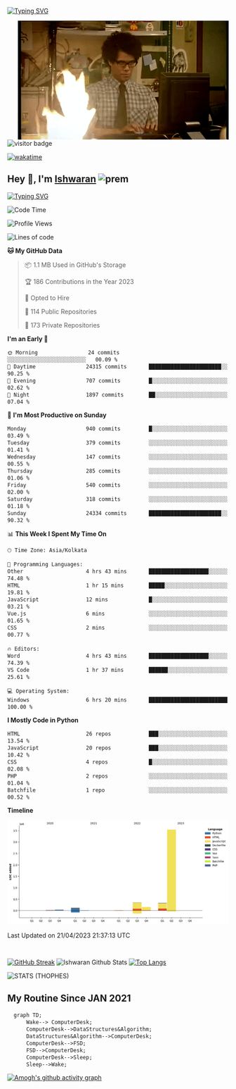 [![Typing SVG](https://readme-typing-svg.herokuapp.com?font=Fira+Code&duration=1000&pause=2000&color=9400D3&multiline=true&width=1500&height=20&lines=%3D%3D%3D%3D%3D%3D%3D%3D%3D%3D%3D%3D%3D%3D%3D%3D%3D%3D%3D%3D%3D%3D%3D%3D%3D%3D%3D%3D%3D%3D%3D%3D%3D%3D%3D%3D%3D%3D%3D%3D%3D%3D%3D%3D%3D%3D%3D%3D%3D%3D%3D%3D%3D%3D%3D%3D%3D%3D%3D%3D%3D%3D%3D%3D%3D%3D%3D%3D%3D%3D%3D%3D%3D%3D%3D%3D%3D%3D%3D%3D%3D%3D%3D%3D%3D%3D%3D%3D%3D%3D%3D%3D%3D%3D%3D%3D%3D%3D%3D%3D%3D%3D%3D%3D%3D%3D%3D%3D%3D%3D%3D%3D%3D%3D%3D%3D%3D%3D%3D%3D%3D%3D%3D%3D%3D%3D%3D%3D%3D%3D%3D%3D)](https://git.io/typing-svg)


<img align="right" src="/assets/gif/Firepc.gif" />

![visitor badge](https://visitor-badge.glitch.me/badge?page_id=IshwaranRudhara-badge&left_color=red&right_color=green&left_text=Hello%20Visitors)

[![wakatime](https://wakatime.com/badge/user/fc738f08-9e9d-4e8b-a6ea-7f547f91629d.svg)](https://wakatime.com/@fc738f08-9e9d-4e8b-a6ea-7f547f91629d)

<h2>Hey 👋, I'm <a href="https://github.com/IshwaranRudhara">Ishwaran</a> <img width="30" alt="prem" src="https://user-images.githubusercontent.com/47528708/184485159-eb187755-3860-4024-84e0-36e3194f9dac.gif"></h2>

[![Typing SVG](https://readme-typing-svg.herokuapp.com?font=Fira+Code&duration=1000&pause=2000&color=9400D3&multiline=true&width=1500&height=20&lines=%3D%3D%3D%3D%3D%3D%3D%3D%3D%3D%3D%3D%3D%3D%3D%3D%3D%3D%3D%3D%3D%3D%3D%3D%3D%3D%3D%3D%3D%3D%3D%3D%3D%3D%3D%3D%3D%3D%3D%3D%3D%3D%3D%3D%3D%3D%3D%3D%3D%3D%3D%3D%3D%3D%3D%3D%3D%3D%3D%3D%3D%3D%3D%3D%3D%3D%3D%3D%3D%3D%3D%3D%3D%3D%3D%3D%3D%3D%3D%3D%3D%3D%3D%3D%3D%3D%3D%3D%3D%3D%3D%3D%3D%3D%3D%3D%3D%3D%3D%3D%3D%3D%3D%3D%3D%3D%3D%3D%3D%3D%3D%3D%3D%3D%3D%3D%3D%3D%3D%3D%3D%3D%3D%3D%3D%3D%3D%3D%3D%3D%3D%3D)](https://git.io/typing-svg)




<!--START_SECTION:waka-->
![Code Time](http://img.shields.io/badge/Code%20Time-496%20hrs%202%20mins-blue)

![Profile Views](http://img.shields.io/badge/Profile%20Views-9-blue)

![Lines of code](https://img.shields.io/badge/From%20Hello%20World%20I%27ve%20Written-4.6%20million%20lines%20of%20code-blue)

**🐱 My GitHub Data** 

> 📦 1.1 MB Used in GitHub's Storage 
 > 
> 🏆 186 Contributions in the Year 2023
 > 
> 💼 Opted to Hire
 > 
> 📜 114 Public Repositories 
 > 
> 🔑 173 Private Repositories 
 > 
**I'm an Early 🐤** 

```text
🌞 Morning                24 commits          ░░░░░░░░░░░░░░░░░░░░░░░░░   00.09 % 
🌆 Daytime                24315 commits       ███████████████████████░░   90.25 % 
🌃 Evening                707 commits         █░░░░░░░░░░░░░░░░░░░░░░░░   02.62 % 
🌙 Night                  1897 commits        ██░░░░░░░░░░░░░░░░░░░░░░░   07.04 % 
```
📅 **I'm Most Productive on Sunday** 

```text
Monday                   940 commits         █░░░░░░░░░░░░░░░░░░░░░░░░   03.49 % 
Tuesday                  379 commits         ░░░░░░░░░░░░░░░░░░░░░░░░░   01.41 % 
Wednesday                147 commits         ░░░░░░░░░░░░░░░░░░░░░░░░░   00.55 % 
Thursday                 285 commits         ░░░░░░░░░░░░░░░░░░░░░░░░░   01.06 % 
Friday                   540 commits         ░░░░░░░░░░░░░░░░░░░░░░░░░   02.00 % 
Saturday                 318 commits         ░░░░░░░░░░░░░░░░░░░░░░░░░   01.18 % 
Sunday                   24334 commits       ███████████████████████░░   90.32 % 
```


📊 **This Week I Spent My Time On** 

```text
🕑︎ Time Zone: Asia/Kolkata

💬 Programming Languages: 
Other                    4 hrs 43 mins       ███████████████████░░░░░░   74.48 % 
HTML                     1 hr 15 mins        █████░░░░░░░░░░░░░░░░░░░░   19.81 % 
JavaScript               12 mins             █░░░░░░░░░░░░░░░░░░░░░░░░   03.21 % 
Vue.js                   6 mins              ░░░░░░░░░░░░░░░░░░░░░░░░░   01.65 % 
CSS                      2 mins              ░░░░░░░░░░░░░░░░░░░░░░░░░   00.77 % 

🔥 Editors: 
Word                     4 hrs 43 mins       ███████████████████░░░░░░   74.39 % 
VS Code                  1 hr 37 mins        ██████░░░░░░░░░░░░░░░░░░░   25.61 % 

💻 Operating System: 
Windows                  6 hrs 20 mins       █████████████████████████   100.00 % 
```

**I Mostly Code in Python** 

```text
HTML                     26 repos            ███░░░░░░░░░░░░░░░░░░░░░░   13.54 % 
JavaScript               20 repos            ███░░░░░░░░░░░░░░░░░░░░░░   10.42 % 
CSS                      4 repos             █░░░░░░░░░░░░░░░░░░░░░░░░   02.08 % 
PHP                      2 repos             ░░░░░░░░░░░░░░░░░░░░░░░░░   01.04 % 
Batchfile                1 repo              ░░░░░░░░░░░░░░░░░░░░░░░░░   00.52 % 
```



**Timeline**

![Lines of Code chart](https://raw.githubusercontent.com/IshwaranRudhara/IshwaranRudhara/main/assets/bar_graph.png)


 Last Updated on 21/04/2023 21:37:13 UTC
<!--END_SECTION:waka-->

```javascript



```


[![GitHub Streak](https://streak-stats.demolab.com?user=IshwaranRudhara&theme=dark&border_radius=4.7&date_format=M%20j%5B%2C%20Y%5D&background=000000&border=000000)](https://git.io/streak-stats)
![Ishwaran Github Stats](https://github-readme-stats.vercel.app/api?username=IshwaranRudhara&&show_icons=true&theme=radical)
[![Top Langs](https://github-readme-stats.vercel.app/api/top-langs/?username=IshwaranRudhara&layout=compact)](https://github.com/anuraghazra/github-readme-stats)

![STATS (THOPHES)](https://github-profile-trophy.vercel.app/?username=IshwaranRudhara&theme=gruvbox&margin-w=10&margin-h=15&column=8)




<H2>My Routine Since JAN 2021</H2>

```mermaid
  graph TD;
      Wake--> ComputerDesk;
      ComputerDesk-->DataStructures&Algorithm;
      DataStructures&Algorithm-->ComputerDesk;
      ComputerDesk-->FSD;
      FSD-->ComputerDesk;
      ComputerDesk-->Sleep;
      Sleep-->Wake;
```
[![Amogh's github activity graph](https://activity-graph.herokuapp.com/graph?username=IshwaranRudhara&bg_color=000000&color=3620f7&line=5a0c99&point=1adbce&area=true&hide_border=true)](https://github.com/ashutosh00710/github-readme-activity-graph)


<!--
**IshwaranRudhara/IshwaranRudhara** is a ✨ _special_ ✨ repository because its `README.md` (this file) appears on your GitHub profile.

Here are some ideas to get you started:

- 🔭 I’m currently working on ...
- 🌱 I’m currently learning ...
- 👯 I’m looking to collaborate on ...
- 🤔 I’m looking for help with ...
- 💬 Ask me about ...
- 📫 How to reach me: ...
- 😄 Pronouns: ...
- ⚡ Fun fact: ...
-->
